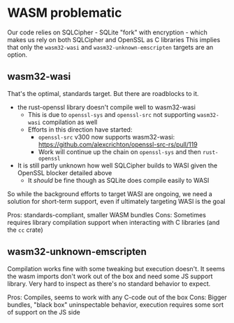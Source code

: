 # WASM problematic

Our code relies on SQLCipher - SQLite "fork" with encryption - which makes us rely on both SQLCipher and OpenSSL as C libraries
This implies that only the `wasm32-wasi` and `wasm32-unknown-emscripten` targets are an option.

## wasm32-wasi

That's the optimal, standards target.
But there are roadblocks to it.

* the rust-openssl library doesn't compile well to wasm32-wasi
    * This is due to `openssl-sys` and `openssl-src` not supporting `wasm32-wasi` compilation as well
    * Efforts in this direction have started: 
        * `openssl-src` v300 now supports wasm32-wasi: https://github.com/alexcrichton/openssl-src-rs/pull/119
        * Work will continue up the chain on `openssl-sys` and then `rust-openssl`
* It is still partly unknown how well SQLCipher builds to WASI given the OpenSSL blocker detailed above
    * It *should* be fine though as SQLite does compile easily to WASI

So while the background efforts to target WASI are ongoing, we need a solution for short-term support, even if ultimately targeting WASI is the goal

Pros: standards-compliant, smaller WASM bundles
Cons: Sometimes requires library compilation support when interacting with C libraries (and the `cc` crate)

## wasm32-unknown-emscripten

Compilation works fine with some tweaking but execution doesn't.
It seems the wasm imports don't work out of the box and need some JS support library.
Very hard to inspect as there's no standard behavior to expect.

Pros: Compiles, seems to work with any C-code out of the box
Cons: Bigger bundles, "black box" uninspectable behavior, execution requires some sort of support on the JS side
